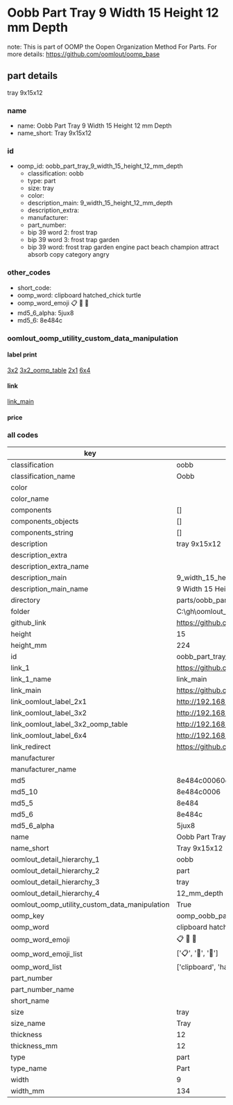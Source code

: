 # Oobb Part Tray 9 Width 15 Height 12 mm Depth  

note: This is part of OOMP the Oopen Organization Method For Parts. For more details: https://github.com/oomlout/oomp_base

##  part details
  



tray 9x15x12



### name
* name: Oobb Part Tray 9 Width 15 Height 12 mm Depth
* name_short: Tray 9x15x12 
### id
* oomp_id: oobb_part_tray_9_width_15_height_12_mm_depth
  * classification: oobb
  * type: part
  * size: tray
  * color: 
  * description_main: 9_width_15_height_12_mm_depth
  * description_extra: 
  * manufacturer: 
  * part_number: 
  * bip 39 word 2: frost trap
  * bip 39 word 3: frost trap garden
  * bip 39 word: frost trap garden engine pact beach champion attract absorb copy category angry

### other_codes
* short_code: 
* oomp_word: clipboard hatched_chick turtle
* oomp_word_emoji :clipboard: :hatched_chick: :turtle:
* md5_6_alpha: 5jux8
* md5_6: 8e484c






### oomlout_oomp_utility_custom_data_manipulation
#### label print
[3x2](http://192.168.1.245:1112/?label=oomp%205jux8)
[3x2_oomp_table](http://192.168.1.108:1112/?label=oomp%205jux8)
[2x1](http://192.168.1.242:1112/?label=oomp%205jux8)
[6x4](http://192.168.1.55:1112/?label=oomp%205jux8)    

#### link

[link_main](https://github.com/oomlout/oomlout_oobb_version_4_generated_parts/tree/main/navigation_oomp/oobb/part/tray/9_width_15_height_12_mm_depth/part)                              

#### price







### all codes 
| key | value |  
| --- | --- |  
| classification | oobb |  
| classification_name | Oobb |  
| color |  |  
| color_name |  |  
| components | [] |  
| components_objects | [] |  
| components_string | [] |  
| description | tray 9x15x12 |  
| description_extra |  |  
| description_extra_name |  |  
| description_main | 9_width_15_height_12_mm_depth |  
| description_main_name | 9 Width 15 Height 12 mm Depth |  
| directory | parts/oobb_part_tray_9_width_15_height_12_mm_depth |  
| folder | C:\gh\oomlout_oobb_version_4_generated_parts\parts\oobb_part_tray_9_width_15_height_12_mm_depth |  
| github_link | https://github.com/oomlout/oomlout_oomp_part_src/tree/main/parts/oobb_part_tray_9_width_15_height_12_mm_depth |  
| height | 15 |  
| height_mm | 224 |  
| id | oobb_part_tray_9_width_15_height_12_mm_depth |  
| link_1 | https://github.com/oomlout/oomlout_oobb_version_4_generated_parts/tree/main/navigation_oomp/oobb/part/tray/9_width_15_height_12_mm_depth/part |  
| link_1_name | link_main |  
| link_main | https://github.com/oomlout/oomlout_oobb_version_4_generated_parts/tree/main/navigation_oomp/oobb/part/tray/9_width_15_height_12_mm_depth/part |  
| link_oomlout_label_2x1 | http://192.168.1.242:1112/?label=oomp%205jux8 |  
| link_oomlout_label_3x2 | http://192.168.1.245:1112/?label=oomp%205jux8 |  
| link_oomlout_label_3x2_oomp_table | http://192.168.1.108:1112/?label=oomp%205jux8 |  
| link_oomlout_label_6x4 | http://192.168.1.55:1112/?label=oomp%205jux8 |  
| link_redirect | https://github.com/oomlout/oomlout_oobb_version_4_generated_parts/tree/main/parts/oobb_tray_09_15_12 |  
| manufacturer |  |  
| manufacturer_name |  |  
| md5 | 8e484c00060ec4c04dcf54a6bf79d2eb |  
| md5_10 | 8e484c0006 |  
| md5_5 | 8e484 |  
| md5_6 | 8e484c |  
| md5_6_alpha | 5jux8 |  
| name | Oobb Part Tray 9 Width 15 Height 12 mm Depth |  
| name_short | Tray 9x15x12  |  
| oomlout_detail_hierarchy_1 | oobb |  
| oomlout_detail_hierarchy_2 | part |  
| oomlout_detail_hierarchy_3 | tray |  
| oomlout_detail_hierarchy_4 | 12_mm_depth |  
| oomlout_oomp_utility_custom_data_manipulation | True |  
| oomp_key | oomp_oobb_part_tray_9_width_15_height_12_mm_depth |  
| oomp_word | clipboard hatched_chick turtle |  
| oomp_word_emoji | :clipboard: :hatched_chick: :turtle: |  
| oomp_word_emoji_list | [':clipboard:', ':hatched_chick:', ':turtle:'] |  
| oomp_word_list | ['clipboard', 'hatched_chick', 'turtle'] |  
| part_number |  |  
| part_number_name |  |  
| short_name |  |  
| size | tray |  
| size_name | Tray |  
| thickness | 12 |  
| thickness_mm | 12 |  
| type | part |  
| type_name | Part |  
| width | 9 |  
| width_mm | 134 |  
